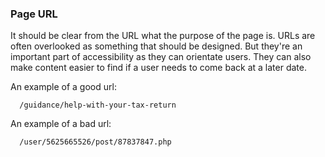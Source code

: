 ### Page URL

It should be clear from the URL what the purpose of the page is. URLs are often overlooked as something that should be designed. But they're an important part of accessibility as they can orientate users. They can also make content easier to find if a user needs to come back at a later date.

An example of a good url:
```text
  /guidance/help-with-your-tax-return
```
An example of a bad url: 
```text
  /user/5625665526/post/87837847.php
```
